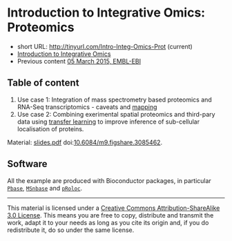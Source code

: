 # Introduction to Integrative Omics: Proteomics


- short URL: http://tinyurl.com/Intro-Integ-Omics-Prot (current)
- [Introduction to Integrative Omics](http://www.ebi.ac.uk/training/events/2016/introduction-integrative-omics-0)
- Previous content [05 March 2015, EMBL-EBI](https://github.com/ComputationalProteomicsUnit/Intro-Integ-Omics-Prot/tree/2015-03-05-EBI)


## Table of content

1. Use case 1: Integration of mass spectrometry based proteomics and
   RNA-Seq transcriptomics - caveats and [mapping](./mapping.md)
2. Use case 2: Combining exerimental spatial proteomics and third-pary
   data using [transfer learning](./transfer-learning.md) to improve
   inference of sub-cellular localisation of proteins.

Material:
[slides.pdf](https://github.com/ComputationalProteomicsUnit/Intro-Integ-Omics-Prot/raw/master/slides.pdf)
doi:[10.6084/m9.figshare.3085462](https://figshare.com/articles/Data_integration_in_proteomics/3085462).

## Software

All the example are produced with Bioconductor packages, in particular
[`Pbase`](http://bioconductor.org/packages/devel/bioc/html/Pbase.html),
[`MSnbase`](http://bioconductor.org/packages/devel/bioc/html/MSnbase.html)
and
[`pRoloc`](http://bioconductor.org/packages/devel/bioc/html/pRoloc.html).

---

This material is licensed under a
[Creative Commons Attribution-ShareAlike 3.0 License](http://creativecommons.org/licenses/by-sa/3.0/).
This means you are free to copy, distribute and transmit the work,
adapt it to your needs as long as you cite its origin and, if you do
redistribute it, do so under the same license.

